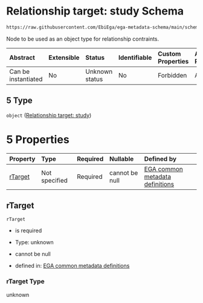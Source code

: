 # Relationship target: study Schema

```txt
https://raw.githubusercontent.com/EbiEga/ega-metadata-schema/main/schemas/EGA.protocol.json#/properties/protocolRelationships/items/allOf/1/anyOf/0/allOf/1/anyOf/5
```

Node to be used as an object type for relationship contraints.

| Abstract            | Extensible | Status         | Identifiable | Custom Properties | Additional Properties | Access Restrictions | Defined In                                                                       |
| :------------------ | :--------- | :------------- | :----------- | :---------------- | :-------------------- | :------------------ | :------------------------------------------------------------------------------- |
| Can be instantiated | No         | Unknown status | No           | Forbidden         | Allowed               | none                | [EGA.protocol.json\*](../../../schemas/EGA.protocol.json "open original schema") |

## 5 Type

`object` ([Relationship target: study](ega-4-defs-relationship-target-study.md))

# 5 Properties

| Property            | Type          | Required | Nullable       | Defined by                                                                                                                                                                                                                                   |
| :------------------ | :------------ | :------- | :------------- | :------------------------------------------------------------------------------------------------------------------------------------------------------------------------------------------------------------------------------------------- |
| [rTarget](#rtarget) | Not specified | Required | cannot be null | [EGA common metadata definitions](ega-4-defs-relationship-target-study-properties-rtarget.md "https://raw.githubusercontent.com/EbiEga/ega-metadata-schema/main/schemas/EGA.common-definitions.json#/$defs/rTargetStudy/properties/rTarget") |

## rTarget



`rTarget`

*   is required

*   Type: unknown

*   cannot be null

*   defined in: [EGA common metadata definitions](ega-4-defs-relationship-target-study-properties-rtarget.md "https://raw.githubusercontent.com/EbiEga/ega-metadata-schema/main/schemas/EGA.common-definitions.json#/$defs/rTargetStudy/properties/rTarget")

### rTarget Type

unknown
